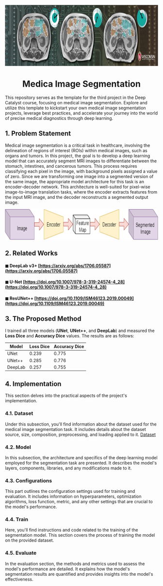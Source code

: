 <div align="center">
  <a href="https://www.kaggle.com/competitions/uw-madison-gi-tract-image-segmentation">
    <img src="cover.png" alt="Logo" width="" height="200">
  </a>

<h1 align="center">Medica Image Segmentation</h1>
</div>

This repository serves as the template for the third project in the Deep Catalyst course, focusing on medical image segmentation. Explore and utilize this template to kickstart your own medical image segmentation projects, leverage best practices, and accelerate your journey into the world of precise medical diagnostics through deep learning.

## 1. Problem Statement

Medical image segmentation is a critical task in healthcare, involving the delineation of regions of interest (ROIs) within medical images, such as organs and tumors. In this project, the goal is to develop a deep learning model that can accurately segment MRI images to differentiate between the stomach, intestines, and cancerous tumors. This process requires classifying each pixel in the image, with background pixels assigned a value of zero. Since we are transforming one image into a segmented version of the same image, the appropriate model architecture for this task is an encoder-decoder network. This architecture is well-suited for pixel-wise image-to-image translation tasks, where the encoder extracts features from the input MRI image, and the decoder reconstructs a segmented output image.

<div align="center">
  <img src="block1.png" alt="Logo" width="700" height="100">
</div>

## 2. Related Works
#### ◼ DeepLab v3+ [https://arxiv.org/abs/1706.05587](https://arxiv.org/abs/1706.05587)
#### ◼ U-Net [https://doi.org/10.1007/978-3-319-24574-4_28](https://doi.org/10.1007/978-3-319-24574-4_28)
#### ◼ ResUNet++ [https://doi.org/10.1109/ISM46123.2019.00049](https://doi.org/10.1109/ISM46123.2019.00049)

## 3. The Proposed Method
I trained all three models (**UNet**, **UNet++**, and **DeepLab**) and measured the **Loss Dice** and **Accuracy Dice** values. The results are as follows:

| Model       | Loss Dice | Accuracy Dice |
|-------------|-----------|---------------|
| UNet        | 0.239    | 0.775        |
| UNet++      | 0.285    | 0.776       |
| DeepLab     | 0.257    | 0.755        |
## 4. Implementation
This section delves into the practical aspects of the project's implementation.

### 4.1. Dataset
Under this subsection, you'll find information about the dataset used for the medical image segmentation task. It includes details about the dataset source, size, composition, preprocessing, and loading applied to it.
[Dataset](https://www.kaggle.com/competitions/uw-madison-gi-tract-image-segmentation/data)

### 4.2. Model
In this subsection, the architecture and specifics of the deep learning model employed for the segmentation task are presented. It describes the model's layers, components, libraries, and any modifications made to it.

### 4.3. Configurations
This part outlines the configuration settings used for training and evaluation. It includes information on hyperparameters, optimization algorithms, loss function, metric, and any other settings that are crucial to the model's performance.

### 4.4. Train
Here, you'll find instructions and code related to the training of the segmentation model. This section covers the process of training the model on the provided dataset.

### 4.5. Evaluate
In the evaluation section, the methods and metrics used to assess the model's performance are detailed. It explains how the model's segmentation results are quantified and provides insights into the model's effectiveness.

